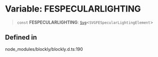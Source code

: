 # Variable: FESPECULARLIGHTING

> `const` **FESPECULARLIGHTING**: [`Svg`](../index.md)\<`SVGFESpecularLightingElement`\>

## Defined in

node_modules/blockly/blockly.d.ts:190
